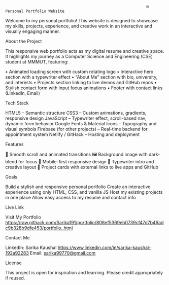                                                                   🌐 Personal Portfolio Website

Welcome to my personal portfolio! This website is designed to showcase my skills, projects, experience, and creative work in an interactive and visually engaging manner.

About the Project

This responsive web portfolio acts as my digital resume and creative space. It highlights my journey as a Computer Science and Engineering (CSE) student at MMMUT, featuring:

• Animated loading screen with custom rotating logo
• Interactive hero section with a typewriter effect
• “About Me” section with bio, university, and interests
• Projects section linking to live demos and GitHub repos
• Stylish contact form with input focus animations
• Footer with contact links (LinkedIn, Email)

Tech Stack

HTML5 – Semantic structure
CSS3 – Custom animations, gradients, responsive design
JavaScript – Typewriter effect, scroll-based nav, dynamic form behavior
Google Fonts & Material Icons – Typography and visual symbols
Firebase (for other projects) – Real-time backend for appointment system
Netlify / GitHack – Hosting and deployment

Features

💫 Smooth scroll and animated transitions
🖼️ Background image with dark-blend for focus
📱 Mobile-first responsive design
🧠 Typewriter intro and creative layout
🔗 Project cards with external links to live apps and GitHub

Goals

Build a stylish and responsive personal portfolio
Create an interactive experience using only HTML, CSS, and vanilla JS
Host my existing projects in one place
Allow easy access to my resume and contact info


Live Link

Visit My Portfolio
https://raw.githack.com/Sarika191/portfolio/806ef5369eb0739cf47d7b46adc9b328b9dfe453/portfolio..html

Contact Me

LinkedIn: Sarika Kaushal
https://www.linkedin.com/in/sarika-kaushal-192a92283
Email: sarika99770@gmail.com

License

This project is open for inspiration and learning. Please credit appropriately if reused.
